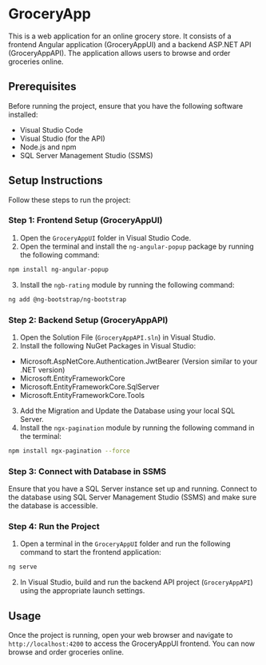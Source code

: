 # GroceryApp

This is a web application for an online grocery store. It consists of a frontend Angular application (GroceryAppUI) and a backend ASP.NET API (GroceryAppAPI). The application allows users to browse and order groceries online.

## Prerequisites

Before running the project, ensure that you have the following software installed:

- Visual Studio Code
- Visual Studio (for the API)
- Node.js and npm
- SQL Server Management Studio (SSMS)

## Setup Instructions

Follow these steps to run the project:

### Step 1: Frontend Setup (GroceryAppUI)

1. Open the `GroceryAppUI` folder in Visual Studio Code.
2. Open the terminal and install the `ng-angular-popup` package by running the following command:
```bash 
npm install ng-angular-popup
```
3. Install the `ngb-rating` module by running the following command:
```bash 
ng add @ng-bootstrap/ng-bootstrap
```

### Step 2: Backend Setup (GroceryAppAPI)

1. Open the Solution File (`GroceryAppAPI.sln`) in Visual Studio.
2. Install the following NuGet Packages in Visual Studio:
- Microsoft.AspNetCore.Authentication.JwtBearer (Version similar to your .NET version)
- Microsoft.EntityFrameworkCore
- Microsoft.EntityFrameworkCore.SqlServer
- Microsoft.EntityFrameworkCore.Tools
3. Add the Migration and Update the Database using your local SQL Server.
4. Install the `ngx-pagination` module by running the following command in the terminal:
```bash
npm install ngx-pagination --force
```

### Step 3: Connect with Database in SSMS

Ensure that you have a SQL Server instance set up and running. Connect to the database using SQL Server Management Studio (SSMS) and make sure the database is accessible.

### Step 4: Run the Project

1. Open a terminal in the `GroceryAppUI` folder and run the following command to start the frontend application:
```bash
ng serve
```
2. In Visual Studio, build and run the backend API project (`GroceryAppAPI`) using the appropriate launch settings.

## Usage

Once the project is running, open your web browser and navigate to `http://localhost:4200` to access the GroceryAppUI frontend. You can now browse and order groceries online.


